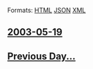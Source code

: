 
Formats: [HTML](2003/05/19/index.html)  [JSON](2003/05/19/index.json)  [XML](2003/05/19/index.xml)  

## [2003-05-19](/news/2003/05/19/index.md)

## [Previous Day...](/news/2003/05/18/index.md)

